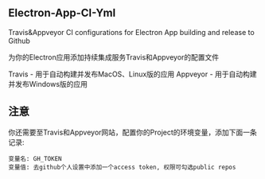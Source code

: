## Electron-App-CI-Yml
Travis&amp;Appveyor CI configurations for Electron App building and release to Github

为你的Electron应用添加持续集成服务Travis和Appveyor的配置文件

Travis - 用于自动构建并发布MacOS、Linux版的应用
Appveyor - 用于自动构建并发布Windows版的应用

## 注意
你还需要至Travis和Appveyor网站，配置你的Project的环境变量，添加下面一条记录:

```
变量名: GH_TOKEN
变量值: 去github个人设置中添加一个access token, 权限可勾选public repos
```